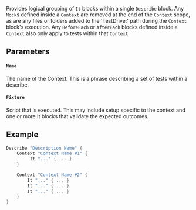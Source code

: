 Provides logical grouping of `It` blocks within a single `Describe` block.  Any `Mock`s defined inside a `Context` are removed at the end of the `Context` scope, as are any files or folders added to the 'TestDrive:\' path during the `Context` block's execution.  Any `BeforeEach` or `AfterEach` blocks defined inside a `Context` also only apply to tests within that `Context`.

## Parameters

#### `Name`

The name of the Context. This is a phrase describing a set of tests within a describe.

#### `Fixture`

Script that is executed. This may include setup specific to the context and one or more It blocks that validate the expected outcomes.

## Example

```powershell
Describe "Description Name" {
    Context "Context Name #1" {
         It "..." { ... }
    }

    Context "Context Name #2" {
        It "..." { ... }
        It "..." { ... }
        It "..." { ... }
    }
}
```
